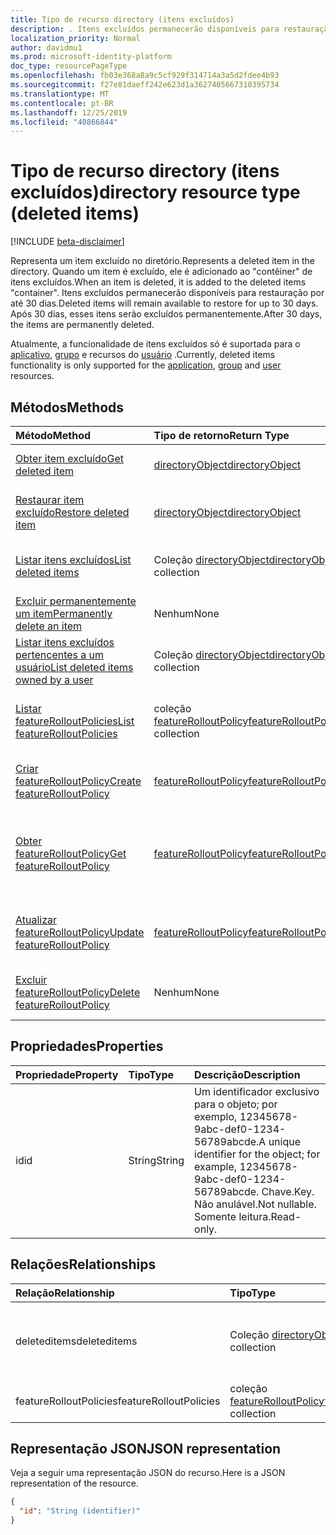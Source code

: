 ```yaml
---
title: Tipo de recurso directory (itens excluídos)
description: . Itens excluídos permanecerão disponíveis para restauração por até 30 dias. Após 30 dias, esses itens serão excluídos permanentemente.
localization_priority: Normal
author: davidmu1
ms.prod: microsoft-identity-platform
doc_type: resourcePageType
ms.openlocfilehash: fb03e368a8a9c5cf929f314714a3a5d2fdee4b93
ms.sourcegitcommit: f27e81daeff242e623d1a3627405667310395734
ms.translationtype: MT
ms.contentlocale: pt-BR
ms.lasthandoff: 12/25/2019
ms.locfileid: "40866844"
---
```

# <a name="directory-resource-type-deleted-items"></a><span data-ttu-id="59353-105">Tipo de recurso directory (itens excluídos)</span><span class="sxs-lookup"><span data-stu-id="59353-105">directory resource type (deleted items)</span></span>

[!INCLUDE [beta-disclaimer](../../includes/beta-disclaimer.md)]

<span data-ttu-id="59353-106">Representa um item excluído no diretório.</span><span class="sxs-lookup"><span data-stu-id="59353-106">Represents a deleted item in the directory.</span></span> <span data-ttu-id="59353-107">Quando um item é excluído, ele é adicionado ao "contêiner" de itens excluídos.</span><span class="sxs-lookup"><span data-stu-id="59353-107">When an item is deleted, it is added to the deleted items "container".</span></span> <span data-ttu-id="59353-108">Itens excluídos permanecerão disponíveis para restauração por até 30 dias.</span><span class="sxs-lookup"><span data-stu-id="59353-108">Deleted items will remain available to restore for up to 30 days.</span></span> <span data-ttu-id="59353-109">Após 30 dias, esses itens serão excluídos permanentemente.</span><span class="sxs-lookup"><span data-stu-id="59353-109">After 30 days, the items are permanently deleted.</span></span>

<span data-ttu-id="59353-110">Atualmente, a funcionalidade de itens excluídos só é suportada para o [aplicativo](application.md), [grupo](group.md) e recursos do [usuário](user.md) .</span><span class="sxs-lookup"><span data-stu-id="59353-110">Currently, deleted items functionality is only supported for the [application](application.md), [group](group.md) and [user](user.md) resources.</span></span>

## <a name="methods"></a><span data-ttu-id="59353-111">Métodos</span><span class="sxs-lookup"><span data-stu-id="59353-111">Methods</span></span>

| <span data-ttu-id="59353-112">Método</span><span class="sxs-lookup"><span data-stu-id="59353-112">Method</span></span>         | <span data-ttu-id="59353-113">Tipo de retorno</span><span class="sxs-lookup"><span data-stu-id="59353-113">Return Type</span></span> | <span data-ttu-id="59353-114">Descrição</span><span class="sxs-lookup"><span data-stu-id="59353-114">Description</span></span> |
|:---------------|:------------|:------------|
|[<span data-ttu-id="59353-115">Obter item excluído</span><span class="sxs-lookup"><span data-stu-id="59353-115">Get deleted item</span></span>](../api/directory-deleteditems-get.md) | [<span data-ttu-id="59353-116">directoryObject</span><span class="sxs-lookup"><span data-stu-id="59353-116">directoryObject</span></span>](directoryobject.md) | <span data-ttu-id="59353-117">Obtém as propriedades de um item excluído.</span><span class="sxs-lookup"><span data-stu-id="59353-117">Gets the properties of a deleted item.</span></span> |
|[<span data-ttu-id="59353-118">Restaurar item excluído</span><span class="sxs-lookup"><span data-stu-id="59353-118">Restore deleted item</span></span>](../api/directory-deleteditems-restore.md) |[<span data-ttu-id="59353-119">directoryObject</span><span class="sxs-lookup"><span data-stu-id="59353-119">directoryObject</span></span>](directoryobject.md)| <span data-ttu-id="59353-120">Restaura um item recentemente excluído.</span><span class="sxs-lookup"><span data-stu-id="59353-120">Restores a recently deleted item.</span></span> |
|[<span data-ttu-id="59353-121">Listar itens excluídos</span><span class="sxs-lookup"><span data-stu-id="59353-121">List deleted items</span></span>](../api/directory-deleteditems-list.md) |<span data-ttu-id="59353-122">Coleção [directoryObject](directoryobject.md)</span><span class="sxs-lookup"><span data-stu-id="59353-122">[directoryObject](directoryobject.md) collection</span></span>| <span data-ttu-id="59353-123">Obtém uma lista de itens recentemente excluídos.</span><span class="sxs-lookup"><span data-stu-id="59353-123">Gets a list of recently deleted items.</span></span> |
|[<span data-ttu-id="59353-124">Excluir permanentemente um item</span><span class="sxs-lookup"><span data-stu-id="59353-124">Permanently delete an item</span></span>](../api/directory-deleteditems-delete.md) | <span data-ttu-id="59353-125">Nenhum</span><span class="sxs-lookup"><span data-stu-id="59353-125">None</span></span> | <span data-ttu-id="59353-126">Exclui permanentemente um item.</span><span class="sxs-lookup"><span data-stu-id="59353-126">Permanently deletes an item.</span></span> |
|[<span data-ttu-id="59353-127">Listar itens excluídos pertencentes a um usuário</span><span class="sxs-lookup"><span data-stu-id="59353-127">List deleted items owned by a user</span></span>](../api/directory-deleteditems-user-owned.md) | <span data-ttu-id="59353-128">Coleção [directoryObject](directoryobject.md)</span><span class="sxs-lookup"><span data-stu-id="59353-128">[directoryObject](directoryobject.md) collection</span></span> | <span data-ttu-id="59353-129">Lista itens de diretório pertencentes a um usuário.</span><span class="sxs-lookup"><span data-stu-id="59353-129">Lists directory items owned by a user.</span></span> |
|[<span data-ttu-id="59353-130">Listar featureRolloutPolicies</span><span class="sxs-lookup"><span data-stu-id="59353-130">List featureRolloutPolicies</span></span>](../api/directory-list-featurerolloutpolicies.md) | <span data-ttu-id="59353-131">coleção [featureRolloutPolicy](featurerolloutpolicy.md)</span><span class="sxs-lookup"><span data-stu-id="59353-131">[featureRolloutPolicy](featurerolloutpolicy.md) collection</span></span> | <span data-ttu-id="59353-132">Recupere uma lista de objetos featureRolloutPolicy.</span><span class="sxs-lookup"><span data-stu-id="59353-132">Retrieve a list of featureRolloutPolicy objects.</span></span> |
|[<span data-ttu-id="59353-133">Criar featureRolloutPolicy</span><span class="sxs-lookup"><span data-stu-id="59353-133">Create featureRolloutPolicy</span></span>](../api/directory-post-featurerolloutpolicies.md) | [<span data-ttu-id="59353-134">featureRolloutPolicy</span><span class="sxs-lookup"><span data-stu-id="59353-134">featureRolloutPolicy</span></span>](featurerolloutpolicy.md) | <span data-ttu-id="59353-135">Criar um novo objeto featureRolloutPolicy.</span><span class="sxs-lookup"><span data-stu-id="59353-135">Create a new featureRolloutPolicy object.</span></span> |
| [<span data-ttu-id="59353-136">Obter featureRolloutPolicy</span><span class="sxs-lookup"><span data-stu-id="59353-136">Get featureRolloutPolicy</span></span>](../api/featurerolloutpolicy-get.md) | [<span data-ttu-id="59353-137">featureRolloutPolicy</span><span class="sxs-lookup"><span data-stu-id="59353-137">featureRolloutPolicy</span></span>](featurerolloutpolicy.md) | <span data-ttu-id="59353-138">Recupere as propriedades e os relacionamentos do objeto featurerolloutpolicy.</span><span class="sxs-lookup"><span data-stu-id="59353-138">Retrieve the properties and relationships of featurerolloutpolicy object.</span></span> |
| [<span data-ttu-id="59353-139">Atualizar featureRolloutPolicy</span><span class="sxs-lookup"><span data-stu-id="59353-139">Update featureRolloutPolicy</span></span>](../api/featurerolloutpolicy-update.md) | [<span data-ttu-id="59353-140">featureRolloutPolicy</span><span class="sxs-lookup"><span data-stu-id="59353-140">featureRolloutPolicy</span></span>](featurerolloutpolicy.md) | <span data-ttu-id="59353-141">Atualize as propriedades do objeto featurerolloutpolicy.</span><span class="sxs-lookup"><span data-stu-id="59353-141">Update the properties of featurerolloutpolicy object.</span></span> |
| [<span data-ttu-id="59353-142">Excluir featureRolloutPolicy</span><span class="sxs-lookup"><span data-stu-id="59353-142">Delete featureRolloutPolicy</span></span>](../api/featurerolloutpolicy-delete.md) | <span data-ttu-id="59353-143">Nenhum</span><span class="sxs-lookup"><span data-stu-id="59353-143">None</span></span> | <span data-ttu-id="59353-144">Excluir um objeto featureRolloutPolicy.</span><span class="sxs-lookup"><span data-stu-id="59353-144">Delete a featureRolloutPolicy object.</span></span> |

## <a name="properties"></a><span data-ttu-id="59353-145">Propriedades</span><span class="sxs-lookup"><span data-stu-id="59353-145">Properties</span></span>
| <span data-ttu-id="59353-146">Propriedade</span><span class="sxs-lookup"><span data-stu-id="59353-146">Property</span></span>   | <span data-ttu-id="59353-147">Tipo</span><span class="sxs-lookup"><span data-stu-id="59353-147">Type</span></span> |<span data-ttu-id="59353-148">Descrição</span><span class="sxs-lookup"><span data-stu-id="59353-148">Description</span></span>|
|:---------------|:--------|:----------|
|<span data-ttu-id="59353-149">id</span><span class="sxs-lookup"><span data-stu-id="59353-149">id</span></span>|<span data-ttu-id="59353-150">String</span><span class="sxs-lookup"><span data-stu-id="59353-150">String</span></span>| <span data-ttu-id="59353-151">Um identificador exclusivo para o objeto; por exemplo, 12345678-9abc-def0-1234-56789abcde.</span><span class="sxs-lookup"><span data-stu-id="59353-151">A unique identifier for the object; for example, 12345678-9abc-def0-1234-56789abcde.</span></span> <span data-ttu-id="59353-152">Chave.</span><span class="sxs-lookup"><span data-stu-id="59353-152">Key.</span></span> <span data-ttu-id="59353-153">Não anulável.</span><span class="sxs-lookup"><span data-stu-id="59353-153">Not nullable.</span></span> <span data-ttu-id="59353-154">Somente leitura.</span><span class="sxs-lookup"><span data-stu-id="59353-154">Read-only.</span></span>|

## <a name="relationships"></a><span data-ttu-id="59353-155">Relações</span><span class="sxs-lookup"><span data-stu-id="59353-155">Relationships</span></span>
| <span data-ttu-id="59353-156">Relação</span><span class="sxs-lookup"><span data-stu-id="59353-156">Relationship</span></span> | <span data-ttu-id="59353-157">Tipo</span><span class="sxs-lookup"><span data-stu-id="59353-157">Type</span></span>   |<span data-ttu-id="59353-158">Descrição</span><span class="sxs-lookup"><span data-stu-id="59353-158">Description</span></span>|
|:---------------|:--------|:----------|
|<span data-ttu-id="59353-159">deleteditems</span><span class="sxs-lookup"><span data-stu-id="59353-159">deleteditems</span></span>|<span data-ttu-id="59353-160">Coleção [directoryObject](directoryobject.md)</span><span class="sxs-lookup"><span data-stu-id="59353-160">[directoryObject](directoryobject.md) collection</span></span>| <span data-ttu-id="59353-161">Itens recentemente excluídos.</span><span class="sxs-lookup"><span data-stu-id="59353-161">Recently deleted items.</span></span> <span data-ttu-id="59353-162">Somente leitura.</span><span class="sxs-lookup"><span data-stu-id="59353-162">Read-only.</span></span> <span data-ttu-id="59353-163">Anulável.</span><span class="sxs-lookup"><span data-stu-id="59353-163">Nullable.</span></span>|
|<span data-ttu-id="59353-164">featureRolloutPolicies</span><span class="sxs-lookup"><span data-stu-id="59353-164">featureRolloutPolicies</span></span>|<span data-ttu-id="59353-165">coleção [featureRolloutPolicy](featurerolloutpolicy.md)</span><span class="sxs-lookup"><span data-stu-id="59353-165">[featureRolloutPolicy](featurerolloutpolicy.md) collection</span></span>| <span data-ttu-id="59353-166">Anulável.</span><span class="sxs-lookup"><span data-stu-id="59353-166">Nullable.</span></span>|

## <a name="json-representation"></a><span data-ttu-id="59353-167">Representação JSON</span><span class="sxs-lookup"><span data-stu-id="59353-167">JSON representation</span></span>
<span data-ttu-id="59353-168">Veja a seguir uma representação JSON do recurso.</span><span class="sxs-lookup"><span data-stu-id="59353-168">Here is a JSON representation of the resource.</span></span>

<!-- {
  "blockType": "resource",
  "keyProperty":"id",
  "optionalProperties": [

  ],
  "@odata.type": "microsoft.graph.directory"
}-->

```json
{
  "id": "String (identifier)"
}
```

<!-- uuid: 8fcb5dbc-d5aa-4681-8e31-b001d5168d79
2015-10-25 14:57:30 UTC -->
<!--
{
  "type": "#page.annotation",
  "description": "directory resource",
  "keywords": "",
  "section": "documentation",
  "tocPath": "",
  "suppressions": []
}
-->
